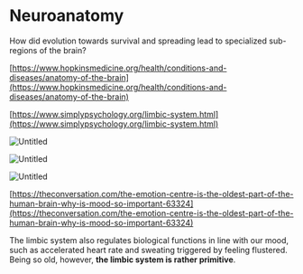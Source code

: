 # Neuroanatomy

How did evolution towards survival and spreading lead to specialized sub-regions of the brain?

[https://www.hopkinsmedicine.org/health/conditions-and-diseases/anatomy-of-the-brain](https://www.hopkinsmedicine.org/health/conditions-and-diseases/anatomy-of-the-brain)

[https://www.simplypsychology.org/limbic-system.html](https://www.simplypsychology.org/limbic-system.html)

![Untitled](Neuroanatomy%2004b480900dda4bf7be097badd7bf94c4/Untitled.png)

![Untitled](Neuroanatomy%2004b480900dda4bf7be097badd7bf94c4/Untitled%201.png)

![Untitled](Neuroanatomy%2004b480900dda4bf7be097badd7bf94c4/Untitled%202.png)

[https://theconversation.com/the-emotion-centre-is-the-oldest-part-of-the-human-brain-why-is-mood-so-important-63324](https://theconversation.com/the-emotion-centre-is-the-oldest-part-of-the-human-brain-why-is-mood-so-important-63324)

The limbic system also regulates biological functions in line with our mood, such as accelerated heart rate and sweating triggered by feeling flustered. Being so old, however, **the limbic system is rather primitive**.